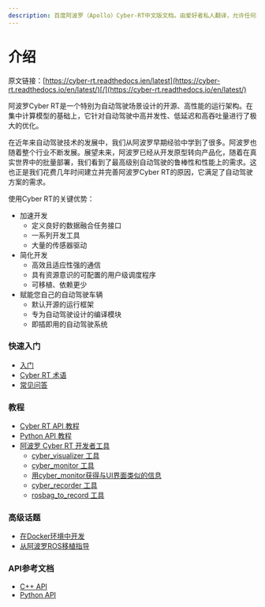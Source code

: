 ```yaml
---
description: 百度阿波罗（Apollo）Cyber-RT中文版文档。由爱好者私人翻译，允许任何非商用的转载。
---
```


# 介绍

原文链接：[https://cyber-rt.readthedocs.ien/latest](https://cyber-rt.readthedocs.io/en/latest/)[/](https://cyber-rt.readthedocs.io/en/latest/)

阿波罗Cyber RT是一个特别为自动驾驶场景设计的开源、高性能的运行架构。在集中计算模型的基础上，它针对自动驾驶中高并发性、低延迟和高吞吐量进行了极大的优化。

在近年来自动驾驶技术的发展中，我们从阿波罗早期经验中学到了很多。阿波罗也随着整个行业不断发展。展望未来，阿波罗已经从开发原型转向产品化，随着在真实世界中的批量部署，我们看到了最高级别自动驾驶的鲁棒性和性能上的需求。这也正是我们花费几年时间建立并完善阿波罗Cyber RT的原因，它满足了自动驾驶方案的需求。

使用Cyber RT的关键优势：

* 加速开发
  * 定义良好的数据融合任务接口
  * 一系列开发工具
  * 大量的传感器驱动
* 简化开发
  * 高效且适应性强的通信
  * 具有资源意识的可配置的用户级调度程序
  * 可移植、依赖更少
* 赋能您自己的自动驾驶车辆
  * 默认开源的运行框架
  * 专为自动驾驶设计的编译模块
  * 即插即用的自动驾驶系统

### 快速入门

* [入门](quick-start/getting-started.md)
* [Cyber RT 术语](quick-start/cyber-rt-terms.md)
* [常见问答](quick-start/f.a.q..md)

### 教程

* [Cyber RT API 教程](tutorial/cyber-rt-api-tutorial.md)
* [Python API 教程](tutorial/python-api-tutorial.md)
* [阿波罗 Cyber RT 开发者工具](tutorial/apollo-cyber-rt-developer-tool.md)
  * [cyber\_visualizer 工具](tutorial/apollo-cyber-rt-developer-tool.md#cyber_visualizer工具)
  * [cyber\_monitor 工具](tutorial/apollo-cyber-rt-developer-tool.md#cyber_monitor工具)
  * [用cyber\_monitor获得与UI界面类似的信息](tutorial/apollo-cyber-rt-developer-tool.md#用cyber_monitor获得与UI界面类似的信息)
  * [cyber\_recorder 工具](tutorial/apollo-cyber-rt-developer-tool.md#cyber_recorder工具)
  * [rosbag\_to\_record 工具](tutorial/apollo-cyber-rt-developer-tool.md#rosbag_to_record工具)

### 高级话题

* [在Docker环境中开发](advanced-topics/develop-inside-docker-environment.md)
* [从阿波罗ROS移植指导](advanced-topics/migration-guide-from-apollo-ros.md)

### API参考文档

* [C++ API](api-reference/cpp-api.md)
* [Python API](api-reference/python-api.md)

